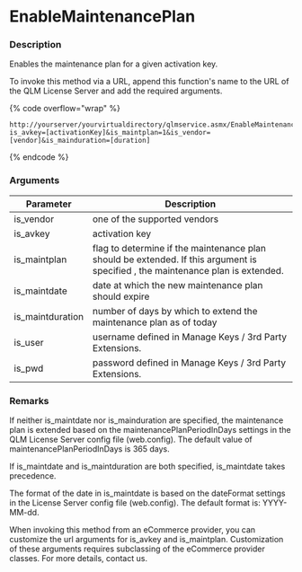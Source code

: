 # EnableMaintenancePlan

### Description

Enables the maintenance plan for a given activation key.

To invoke this method via a URL, append this function's name to the URL of the QLM License Server and add the required arguments.

{% code overflow="wrap" %}
```http
http://yourserver/yourvirtualdirectory/qlmservice.asmx/EnableMaintenancePlan?is_avkey=[activationKey]&is_maintplan=1&is_vendor=[vendor]&is_mainduration=[duration]
```
{% endcode %}

### Arguments

| Parameter         | Description                                                                                                                     |
| ----------------- | ------------------------------------------------------------------------------------------------------------------------------- |
| is\_vendor        | one of the supported vendors                                                                                                    |
| is\_avkey         | activation key                                                                                                                  |
| is\_maintplan     | flag to determine if the maintenance plan should be extended. If this argument is specified , the maintenance plan is extended. |
| is\_maintdate     | date at which the new maintenance plan should expire                                                                            |
| is\_maintduration | number of days by which to extend the maintenance plan as of today                                                              |
| is\_user          | username defined in Manage Keys / 3rd Party Extensions.                                                                         |
| is\_pwd           | password defined in Manage Keys / 3rd Party Extensions.                                                                         |

### Remarks

If neither is\_maintdate nor is\_mainduration are specified, the maintenance plan is extended based on the maintenancePlanPeriodInDays settings in the QLM License Server config file (web.config). The default value of maintenancePlanPeriodInDays is 365 days.

If is\_maintdate and is\_maintduration are both specified, is\_maintdate takes precedence.

The format of the date in is\_maintdate is based on the dateFormat settings in the License Server config file (web.config). The default format is: YYYY-MM-dd.

When invoking this method from an eCommerce provider, you can customize the url arguments for is\_avkey and is\_maintplan. Customization of these arguments requires subclassing of the eCommerce provider classes. For more details, contact us.
